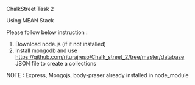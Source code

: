 ChalkStreet Task 2

Using MEAN Stack

Please follow below instruction : 

1. Download node.js (if it not installed)
2. Install mongodb and use https://github.com/riturajreso/Chalk_street_2/tree/master/database JSON file to create a collections

NOTE : Express, Mongojs, body-praser already installed in node_module

